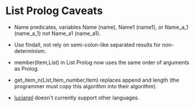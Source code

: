 # List Prolog Caveats

* Name predicates, variables Name (name), Name1 (name1), or Name_a_1 (name_a_1) not Name_a1 (name_a1).

* Use findall, not rely on semi-colon-like separated results for non-determinism.

* member(Item,List) in List Prolog now uses the same order of arguments as Prolog.

* get_item_n(List,Item_number,Item) replaces append and length (the programmer must copy this algorithm into their algorithm).

* <a href="https://github.com/luciangreen/Philosophy/">lucianpl</a> doesn't currently support other languages.
